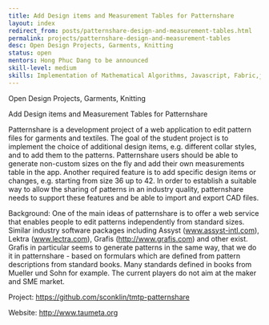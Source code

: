 ```yaml
---
title: Add Design items and Measurement Tables for Patternshare
layout: index
redirect_from: posts/patternshare-design-and-measurement-tables.html
permalink: projects/patternshare-design-and-measurement-tables
desc: Open Design Projects, Garments, Knitting
status: open
mentors: Hong Phuc Dang to be announced
skill-level: medium
skills: Implementation of Mathematical Algorithms, Javascript, Fabric,js, Rafael.js, HTML, vector graphics
---
```

Open Design Projects, Garments, Knitting


Add Design items and Measurement Tables for Patternshare

Patternshare is a development project of a web application to edit pattern files for garments and textiles. The goal of the student project is to implement the choice of additional design items, e.g. different collar styles, and to add them to the patterns. Patternshare users should be able to generate non-custom sizes on the fly and add their own measurements table in the app. Another required feature is to add specific design items or changes, e.g. starting from size 36 up to 42. In order to establish a suitable way to allow the sharing of patterns in an industry quality, patternshare needs to support these features and be able to import and export CAD files.

Background: One of the main ideas of patternshare is to offer a web service that enables people to edit patterns independently from standard sizes. Similar industry software packages including Assyst (www.assyst-intl.com), Lektra (www.lectra.com), Grafis (http://www.grafis.com) and other exist. Grafis in particular seems to generate patterns in the same way, that we do it in patternshare - based on formulars which are defined from pattern descriptions from standard books. Many standards defined in books from Mueller und Sohn for example. The current players do not aim at the maker and SME market.

Project: https://github.com/sconklin/tmtp-patternshare

Website: http://www.taumeta.org

